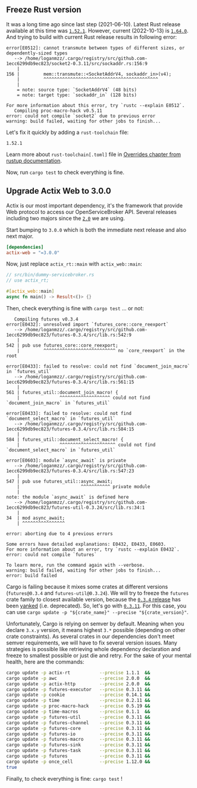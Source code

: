 ## Freeze Rust version

It was a long time ago since last step (2021-06-10). Latest Rust release available at this time was [`1.52.1`](https://github.com/rust-lang/rust/blob/master/RELEASES.md#version-1521-2021-05-10).
However, current (2022-10-13) is [`1.64.0`](https://github.com/rust-lang/rust/blob/master/RELEASES.md#version-1640-2022-09-22).
And trying to build with current Rust release results in following error:

```text
error[E0512]: cannot transmute between types of different sizes, or dependently-sized types
   --> /home/loganmzz/.cargo/registry/src/github.com-1ecc6299db9ec823/socket2-0.3.11/src/sockaddr.rs:156:9
    |
156 |         mem::transmute::<SocketAddrV4, sockaddr_in>(v4);
    |         ^^^^^^^^^^^^^^^^^^^^^^^^^^^^^^^^^^^^^^^^^^^
    |
    = note: source type: `SocketAddrV4` (48 bits)
    = note: target type: `sockaddr_in` (128 bits)

For more information about this error, try `rustc --explain E0512`.
   Compiling proc-macro-hack v0.5.11
error: could not compile `socket2` due to previous error
warning: build failed, waiting for other jobs to finish...
```

Let's fix it quickly by adding a `rust-toolchain` file:

```text
1.52.1
```

Learn more about `rust-toolchain[.toml]` file in [Overrides chapter from rustup documentation](https://rust-lang.github.io/rustup/overrides.html#the-toolchain-file).

Now, run `cargo test` to check everything is fine.

## Upgrade Actix Web to 3.0.0

Actix is our most important dependency, it's the framework that provide Web protocol to access our OpenServiceBroker API. Several releases including two majors since the [`2.0`](https://github.com/actix/actix-web/releases/tag/web-v2.0.0) we are using.

Start bumping to `3.0.0` which is both the immediate next release and also next major.

```toml
[dependencies]
actix-web = "=3.0.0"
```

Now, just replace `actix_rt::main` with `actix_web::main`:

```rust
// src/bin/dummy-servicebroker.rs
// use actix_rt;

#[actix_web::main]
async fn main() -> Result<()> {}
```

Then, check everything is fine with `cargo test` ... or not:

```text
   Compiling futures v0.3.4
error[E0432]: unresolved import `futures_core::core_reexport`
   --> /home/loganmzz/.cargo/registry/src/github.com-1ecc6299db9ec823/futures-0.3.4/src/lib.rs:542:9
    |
542 | pub use futures_core::core_reexport;
    |         ^^^^^^^^^^^^^^^^^^^^^^^^^^^ no `core_reexport` in the root

error[E0433]: failed to resolve: could not find `document_join_macro` in `futures_util`
   --> /home/loganmzz/.cargo/registry/src/github.com-1ecc6299db9ec823/futures-0.3.4/src/lib.rs:561:15
    |
561 | futures_util::document_join_macro! {
    |               ^^^^^^^^^^^^^^^^^^^ could not find `document_join_macro` in `futures_util`

error[E0433]: failed to resolve: could not find `document_select_macro` in `futures_util`
   --> /home/loganmzz/.cargo/registry/src/github.com-1ecc6299db9ec823/futures-0.3.4/src/lib.rs:584:15
    |
584 | futures_util::document_select_macro! {
    |               ^^^^^^^^^^^^^^^^^^^^^ could not find `document_select_macro` in `futures_util`

error[E0603]: module `async_await` is private
   --> /home/loganmzz/.cargo/registry/src/github.com-1ecc6299db9ec823/futures-0.3.4/src/lib.rs:547:23
    |
547 | pub use futures_util::async_await;
    |                       ^^^^^^^^^^^ private module
    |
note: the module `async_await` is defined here
   --> /home/loganmzz/.cargo/registry/src/github.com-1ecc6299db9ec823/futures-util-0.3.24/src/lib.rs:34:1
    |
34  | mod async_await;
    | ^^^^^^^^^^^^^^^^

error: aborting due to 4 previous errors

Some errors have detailed explanations: E0432, E0433, E0603.
For more information about an error, try `rustc --explain E0432`.
error: could not compile `futures`

To learn more, run the command again with --verbose.
warning: build failed, waiting for other jobs to finish...
error: build failed
```

Cargo is failing because it mixes some crates at different versions (`futures@0.3.4` and `futures-util@0.3.24`). We will try to freeze the `futures` crate family to closest available version, because the [`0.3.4` release](https://crates.io/crates/futures/0.3.4) has been [yanked](https://doc.rust-lang.org/cargo/commands/cargo-yank.html) (i.e. deprecated). So, let's go with [`0.3.11`](https://crates.io/crates/futures/0.3.11).
For this case, you can use `cargo update -p "${crate_name}" --precise "${crate_version}"`.

Unfortunately, Cargo is relying on semver by default. Meaning when you declare `3.x.y` version, it means highest `3.*` possible (depending on other crate constraints).
As several crates in our dependencies don't meet semver requirements, we will have to fix several version issues. Many strategies is possible like retrieving whole dependency declaration and freeze to smallest possible or just die and retry.
For the sake of your mental health, here are the commands:

```bash
cargo update -p actix-rt           --precise 1.1.1  &&
cargo update -p awc                --precise 2.0.0  &&
cargo update -p actix-http         --precise 2.0.0  &&
cargo update -p futures-executor   --precise 0.3.11 &&
cargo update -p cookie             --precise 0.14.1 &&
cargo update -p time               --precise 0.2.11 &&
cargo update -p proc-macro-hack    --precise 0.5.19 &&
cargo update -p time-macros        --precise 0.1.1  &&
cargo update -p futures-util       --precise 0.3.11 &&
cargo update -p futures-channel    --precise 0.3.11 &&
cargo update -p futures-core       --precise 0.3.11 &&
cargo update -p futures-io         --precise 0.3.11 &&
cargo update -p futures-macro      --precise 0.3.11 &&
cargo update -p futures-sink       --precise 0.3.11 &&
cargo update -p futures-task       --precise 0.3.11 &&
cargo update -p futures            --precise 0.3.11 &&
cargo update -p once_cell          --precise 1.12.0 &&
true
```

Finally, to check everything is fine: `cargo test` !
